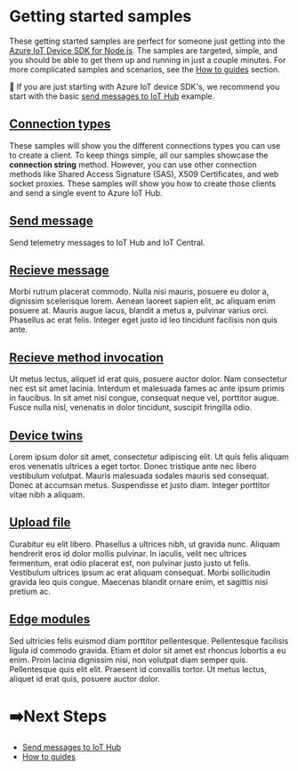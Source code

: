 # Getting started samples

These getting started samples are perfect for someone just getting into the [Azure IoT Device SDK for Node.js](https://github.com/Azure/azure-iot-sdk-node). The samples are targeted, simple, and you should be able to get them up and running in just a couple minutes. For more complicated samples and scenarios, see the [How to guides](../how%20to%20guides) section.

🔔 If you are just starting with Azure IoT device SDK's, we recommend you start with the basic [send messages to IoT Hub](src/send%20messages) example.

## [Connection types](src/connections)

These samples will show you the different connections types you can use to create a client. To keep things simple, all our samples showcase the **connection string** method. However, you can use other connection methods like Shared Access Signature (SAS), X509 Certificates, and web socket proxies. These samples will show you how to create those clients and send a single event to Azure IoT Hub. 

## [Send message](src/send%20messages)

Send telemetry messages to IoT Hub and IoT Central.

## [Recieve message](src/receive%20messages)

Morbi rutrum placerat commodo. Nulla nisi mauris, posuere eu dolor a, dignissim scelerisque lorem. Aenean laoreet sapien elit, ac aliquam enim posuere at. Mauris augue lacus, blandit a metus a, pulvinar varius orci. Phasellus ac erat felis. Integer eget justo id leo tincidunt facilisis non quis ante. 

## [Recieve method invocation](src/receive%20method%20invocation)

Ut metus lectus, aliquet id erat quis, posuere auctor dolor. Nam consectetur nec est sit amet lacinia. Interdum et malesuada fames ac ante ipsum primis in faucibus. In sit amet nisi congue, consequat neque vel, porttitor augue. Fusce nulla nisl, venenatis in dolor tincidunt, suscipit fringilla odio.

## [Device twins](src/device%20twins)

Lorem ipsum dolor sit amet, consectetur adipiscing elit. Ut quis felis aliquam eros venenatis ultrices a eget tortor. Donec tristique ante nec libero vestibulum volutpat. Mauris malesuada sodales mauris sed consequat. Donec at accumsan metus. Suspendisse et justo diam. Integer porttitor vitae nibh a aliquam.

## [Upload file](src/upload%20files)

Curabitur eu elit libero. Phasellus a ultrices nibh, ut gravida nunc. Aliquam hendrerit eros id dolor mollis pulvinar. In iaculis, velit nec ultrices fermentum, erat odio placerat est, non pulvinar justo justo ut felis. Vestibulum ultrices ipsum ac erat aliquam consequat. Morbi sollicitudin gravida leo quis congue. Maecenas blandit ornare enim, et sagittis nisi pretium ac.

## [Edge modules](src/edge%20modules)

Sed ultricies felis euismod diam porttitor pellentesque. Pellentesque facilisis ligula id commodo gravida. Etiam et dolor sit amet est rhoncus lobortis a eu enim. Proin lacinia dignissim nisi, non volutpat diam semper quis. Pellentesque quis elit elit. Praesent id convallis tortor. Ut metus lectus, aliquet id erat quis, posuere auctor dolor. 

# ➡️Next Steps

- [Send messages to IoT Hub](./src/send%20messages)
- [How to guides](src/../../how%20to%20guides)